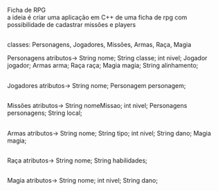 Ficha de RPG <br>
a ideia é criar uma aplicação em C++ de uma ficha de rpg com possibilidade de cadastrar missões e players

##

classes: Personagens, Jogadores, Missões, Armas, Raça, Magia

Personagens
atributos->
String nome;
String classe;
int nivel;
Jogador jogador;
Armas arma;
Raça raça;
Magia magia;
String alinhamento;

##

Jogadores
atributos->
String nome;
Personagem personagem;

##

Missões
atributos->
String nomeMissao;
int nivel;
Personagens personagens;
String local;

##

Armas
atributos->
String nome;
String tipo;
int nivel;
String dano;
Magia magia;

##

Raça
atributos->
String nome;
String habilidades;

##

Magia
atributos->
String nome;
int nivel;
String dano;
